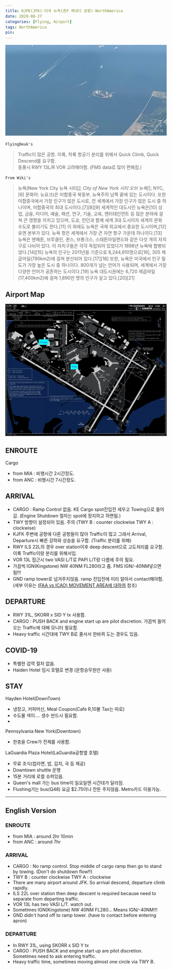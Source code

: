 ```yaml
---
title: KJFK(JFK)-미국 뉴욕(존F 케네디 공항)-NorthAmerica
date: 2020-08-27
categories: [Flying, Airport]
tags: NorthAmerica
pin:
---
```


![jfk](/img/flying/airport/jfk.jpg)

`FlyingDeuk's`
>Traffic이 많은 공항. 이륙, 착륙 항공기 분리를 위해서 Quick Climb, Quick Descend를 요구함. <br>
동풍시 RWY 13L/R VOR 고려해야함. (FMS data로 많이 편해짐.)

`From Wiki's`
>뉴욕(New York City 뉴욕 시티[*]; City of New York 시티 오브 뉴욕[*]; NYC,[6] 문화어: 뉴요크)은 미합중국 북동부, 뉴욕주의 남쪽 끝에 있는 도시이다. 또한 미합중국에서 가장 인구가 많은 도시로, 전 세계에서 가장 인구가 많은 도시 중 하나이며, 미합중국의 최대 도시이다.[7][8][9] 세계적인 대도시인 뉴욕은[10] 상업, 금융, 미디어, 예술, 패션, 연구, 기술, 교육, 엔터테인먼트 등 많은 분야에 걸쳐 큰 영향을 끼치고 있으며, 도쿄, 런던과 함께 세계 3대 도시이자 세계의 문화 수도로 불리기도 한다.[11] 이 외에도 뉴욕은 국제 외교에서 중요한 도시이며,[12] 유엔 본부가 있다.
뉴욕 항은 세계에서 가장 큰 자연 항구 가운데 하나이다.[13] 뉴욕은 맨해튼, 브루클린, 퀸스, 브롱크스, 스태튼아일랜드와 같은 다섯 개의 자치구로 나뉘어 있다. 이 자치구들은 각각 독립되어 있었다가 1898년 뉴욕에 합병되었다.[14][15] 뉴욕의 인구는 2011년을 기준으로 8,244,910명으로[16], 305 제곱마일(790km2)에 걸쳐 분산되어 있다.[17][18] 또한, 뉴욕은 미국에서 인구 밀도가 가장 높은 도시 중 하나이다. 800개가 넘는 언어가 사용되며, 세계에서 가장 다양한 언어가 공존하는 도시이다.[19] 뉴욕 대도시권에는 6,720 제곱마일(17,400km2)에 걸쳐 1,890만 명의 인구가 살고 있다.[20][21]

## Airport Map
![jfk](/img/flying/airport/jfk_ap.jpg)

## ENROUTE
Cargo
- from MIA : 비행시간 2시간정도.
- from ANC : 비행시간 7시간정도.

## ARRIVAL
- CARGO : Ramp Control 없음. KE Cargo spot진입전 세우고 Towing으로 들어감. (Engine Shutdown 절차는 spot에 정지하고 하면됨.)
- TWY 방향이 설정되어 있음. 주의 (TWY B : counter clockwise  TWY A : clockwise)
- KJFK 주변에 공항에 다른 공항들이 많아 Traffic이 많고 그래서 Arrival, Departure시 빠른 강하와 상승을 요구함. (Traffic 분리를 위해)
- RWY ILS 22L의 경우 over station이후 deep descent으로 고도처리를 요구함. 이륙 Traffic이랑 분리를 위해서임.
- VOR 13L 접근시 two VASI L/T로 PAPI L/T랑 다름에 주의 필요.
- 가끔씩 IGN(Kingstone) NW 40NM FL280라고 줌. FMS IGN/-40NM넣으면 됨!!!
- GND ramp tower로 넘겨주지않음. ramp 진입전에 미리 알아서 contact해야함. (세부 이유는 [(FAA vs ICAO) MOVEMENT AREA에 대하여](/posts/movement/) 참조)

## DEPARTURE
- RWY 31L, SKORR x SID Y tx 사용함.
- CARGO : PUSH BACK and engine start up are pilot discretion. 가끔씩 들어오는 Traffic에 대해 모니터 필요함.
- Heavy traffic 시간대에 TWY B로 줄서서 한바퀴 도는 경우도 있음.

## COVID-19
- 특별한 검역 절차 없음.
- Haiden Hotel 임시 호텔로 변경 (운항승무원만 사용)

## STAY
Hayden Hotel(DownTown)
- 냉장고, 커피머신, Meal Coupon(Cafe R,10불 Tax는 따로)
- 수도물 색이.... 생수 반드시 필요함.
-

Pennsylvania New York(Downtown)
- 한층을 Crew가 전체를 사용함.

LaGuardia Plaza Hotel(LaGuardia공항옆 호텔)
- 무료 조식(컵라면, 밥, 김치, 국 등 제공)
- Downtown shuttle 운행
- 15분 거리에 로컬 슈퍼있음.
- Queen's mall 가는 bus time이 일요일엔 시간대가 달라짐.
- Flushing가는 bus(Q48) 요금 $2.75이나 잔돈 주지않음. Metro카드 이용가능.

--------

## English Version

### ENROUTE
- from MIA : around 2hr 10min
- from ANC : around 7hr

### ARRIVAL
- CARGO : No ramp control. Stop middle of cargo ramp then go to stand by towing. (Don't do shutdown flow!!)
- TWY B : counter clockwise  TWY A : clockwise
- There are many airport around JFK. So arrival descend, departure climb rapidly.
- ILS 22L over station then deep descent is required because need to separate from departing traffic.
- VOR 13L has two VASI L/T. watch out.
- Sometimes IGN(Kingstone) NW 40NM FL280... Means IGN/-40NM!!!
- GND didn't hand off to ramp tower. (have to contact before entering apron)


### DEPARTURE
- In RWY 31L, using SKORR x SID Y tx
- CARGO : PUSH BACK and engine start up are pilot discretion. Sometimes need to ask entering traffic.
- Heavy traffic time, sometimes moving almost one circle via TWY B.
